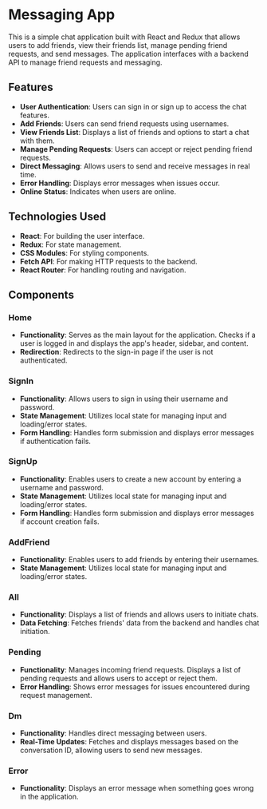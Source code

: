 # Messaging App

This is a simple chat application built with React and Redux that allows users to add friends, view their friends list, manage pending friend requests, and send messages. The application interfaces with a backend API to manage friend requests and messaging.

## Features

- **User Authentication**: Users can sign in or sign up to access the chat features.
- **Add Friends**: Users can send friend requests using usernames.
- **View Friends List**: Displays a list of friends and options to start a chat with them.
- **Manage Pending Requests**: Users can accept or reject pending friend requests.
- **Direct Messaging**: Allows users to send and receive messages in real time.
- **Error Handling**: Displays error messages when issues occur.
- **Online Status**: Indicates when users are online.

## Technologies Used

- **React**: For building the user interface.
- **Redux**: For state management.
- **CSS Modules**: For styling components.
- **Fetch API**: For making HTTP requests to the backend.
- **React Router**: For handling routing and navigation.

## Components

### Home

- **Functionality**: Serves as the main layout for the application. Checks if a user is logged in and displays the app's header, sidebar, and content.
- **Redirection**: Redirects to the sign-in page if the user is not authenticated.

### SignIn

- **Functionality**: Allows users to sign in using their username and password.
- **State Management**: Utilizes local state for managing input and loading/error states.
- **Form Handling**: Handles form submission and displays error messages if authentication fails.

### SignUp

- **Functionality**: Enables users to create a new account by entering a username and password.
- **State Management**: Utilizes local state for managing input and loading/error states.
- **Form Handling**: Handles form submission and displays error messages if account creation fails.

### AddFriend

- **Functionality**: Enables users to add friends by entering their usernames.
- **State Management**: Utilizes local state for managing input and loading/error states.

### All

- **Functionality**: Displays a list of friends and allows users to initiate chats.
- **Data Fetching**: Fetches friends' data from the backend and handles chat initiation.

### Pending

- **Functionality**: Manages incoming friend requests. Displays a list of pending requests and allows users to accept or reject them.
- **Error Handling**: Shows error messages for issues encountered during request management.

### Dm

- **Functionality**: Handles direct messaging between users.
- **Real-Time Updates**: Fetches and displays messages based on the conversation ID, allowing users to send new messages.

### Error

- **Functionality**: Displays an error message when something goes wrong in the application.

